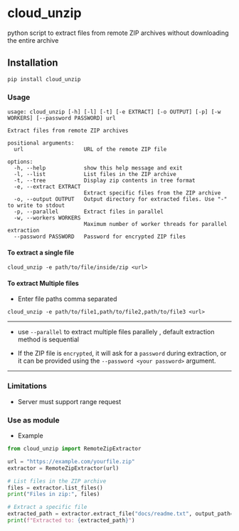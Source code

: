 # cloud_unzip
python script to extract files from remote ZIP archives without downloading the entire archive



## Installation

```
pip install cloud_unzip
```


### Usage

```
usage: cloud_unzip [-h] [-l] [-t] [-e EXTRACT] [-o OUTPUT] [-p] [-w WORKERS] [--password PASSWORD] url

Extract files from remote ZIP archives

positional arguments:
  url                   URL of the remote ZIP file

options:
  -h, --help            show this help message and exit
  -l, --list            List files in the ZIP archive
  -t, --tree            Display zip contents in tree format
  -e, --extract EXTRACT
                        Extract specific files from the ZIP archive
  -o, --output OUTPUT   Output directory for extracted files. Use "-" to write to stdout
  -p, --parallel        Extract files in parallel
  -w, --workers WORKERS
                        Maximum number of worker threads for parallel extraction
  --password PASSWORD   Password for encrypted ZIP files
```

#### To extract a single file

```
cloud_unzip -e path/to/file/inside/zip <url>
```
#### To extract Multiple files
- Enter file paths comma separated 
```
cloud_unzip -e path/to/file1,path/to/file2,path/to/file3 <url>
```
---


-  use  `--parallel` to extract multiple files parallely , default extraction method is sequential 

- If the ZIP file is `encrypted`, it will ask for a `password` during extraction, or it can be provided using the `--password <your password>` argument.


---

### Limitations 
- Server must support range request
<!--
- only `Deflate` and `Store` methods are currently supported
-->



### Use as module

- Example

```python
from cloud_unzip import RemoteZipExtractor

url = "https://example.com/yourfile.zip"
extractor = RemoteZipExtractor(url)

# List files in the ZIP archive
files = extractor.list_files()
print("Files in zip:", files)

# Extract a specific file
extracted_path = extractor.extract_file("docs/readme.txt", output_path="readme.txt")
print(f"Extracted to: {extracted_path}")
```
